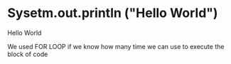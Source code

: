 # Sysetm.out.println ("Hello World")

Hello World

We used FOR LOOP if we know how many time we can use to execute the block of code